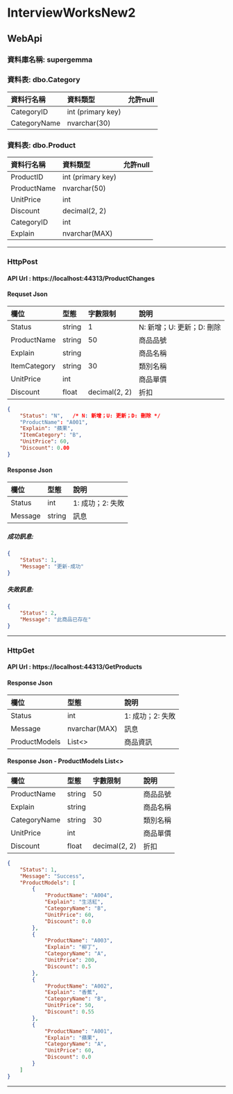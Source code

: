 # InterviewWorksNew2
WebApi
---
### 資料庫名稱: supergemma
### 資料表: dbo.Category
| 資料行名稱 | 資料類型 | 允許null |
| :-- | :-- |:--:|
| CategoryID  | int (primary key) | |
| CategoryName  | nvarchar(30) |  |

### 資料表: dbo.Product
| 資料行名稱 | 資料類型 | 允許null |
| :-- | :-- |:--:|
| ProductID | int (primary key) |  |
| ProductName | nvarchar(50) |  |
| UnitPrice | int |  |
| Discount | decimal(2, 2) |  |
| CategoryID | int |  |
| Explain | nvarchar(MAX)|  |

- - -

### HttpPost
#### API Url : https://localhost:44313/ProductChanges
#### Requset Json
| 欄位 | 型態 | 字數限制 | 說明 |
| :-- | :-- | :-- |:--|
| Status | string | 1 | N: 新增；U: 更新；D: 刪除 |
| ProductName | string | 50 | 商品品號 |
| Explain | string | | 商品名稱 |
| ItemCategory | string | 30 | 類別名稱 |
| UnitPrice | int | | 商品單價 |
| Discount | float | decimal(2, 2) | 折扣 |

```json
{
    "Status": "N",   /* N: 新增；U: 更新；D: 刪除 */
    "ProductName": "A001",
    "Explain": "蘋果",
    "ItemCategory": "B",
    "UnitPrice": 60,
    "Discount": 0.00
}
```

#### Response Json
| 欄位 | 型態 | 說明 |
| :-- | :-- |:--|
| Status | int | 1: 成功；2: 失敗 |
| Message | string | 訊息 |

##### 成功訊息:
```json
{
    "Status": 1,
    "Message": "更新-成功"
}
```

##### 失敗訊息:
```json
{
    "Status": 2,
    "Message": "此商品已存在"
}
```

- - -

### HttpGet
#### API Url : https://localhost:44313/GetProducts
#### Response Json
| 欄位 | 型態 | 說明 |
| :-- | :-- |:--|
| Status | int | 1: 成功；2: 失敗 |
| Message | nvarchar(MAX) | 訊息 |
| ProductModels | List<> | 商品資訊 |

#### Response Json - ProductModels List<>
| 欄位 | 型態 | 字數限制 | 說明 |
| :-- | :-- | :-- |:--|
| ProductName | string | 50 | 商品品號 |
| Explain | string | | 商品名稱 |
| CategoryName | string | 30 | 類別名稱 |
| UnitPrice | int | | 商品單價 |
| Discount | float | decimal(2, 2) | 折扣 |

```json
{
    "Status": 1,
    "Message": "Success",
    "ProductModels": [
        {
            "ProductName": "A004",
            "Explain": "生活紅",
            "CategoryName": "B",
            "UnitPrice": 60,
            "Discount": 0.0
        },
        {
            "ProductName": "A003",
            "Explain": "柳丁",
            "CategoryName": "A",
            "UnitPrice": 200,
            "Discount": 0.5
        },
        {
            "ProductName": "A002",
            "Explain": "香蕉",
            "CategoryName": "B",
            "UnitPrice": 50,
            "Discount": 0.55
        },
        {
            "ProductName": "A001",
            "Explain": "蘋果",
            "CategoryName": "A",
            "UnitPrice": 60,
            "Discount": 0.0
        }
    ]
}
```
- - -

